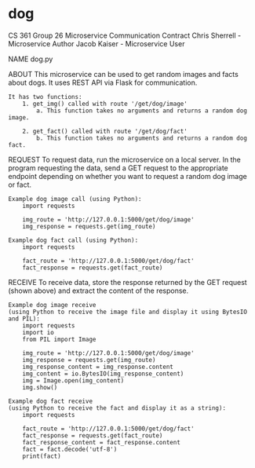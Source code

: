 # dog
CS 361
Group 26
Microservice Communication Contract
Chris Sherrell - Microservice Author
Jacob Kaiser - Microservice User

NAME
    dog.py

ABOUT
    This microservice can be used to get random images and facts about dogs.
    It uses REST API via Flask for communication.

    It has two functions:
        1. get_img() called with route '/get/dog/image'
            a. This function takes no arguments and returns a random dog image.

        2. get_fact() called with route '/get/dog/fact'
            b. This function takes no arguments and returns a random dog fact.

REQUEST
    To request data, run the microservice on a local server.  In the program requesting the data,
    send a GET request to the appropriate endpoint depending on whether you want to request a
    random dog image or fact.

    Example dog image call (using Python):
        import requests

        img_route = 'http://127.0.0.1:5000/get/dog/image'
        img_response = requests.get(img_route)

    Example dog fact call (using Python):
        import requests

        fact_route = 'http://127.0.0.1:5000/get/dog/fact'
        fact_response = requests.get(fact_route)

RECEIVE
    To receive data, store the response returned by the GET request (shown above) and extract
    the content of the response.

    Example dog image receive
    (using Python to receive the image file and display it using BytesIO and PIL):
        import requests
        import io
        from PIL import Image

        img_route = 'http://127.0.0.1:5000/get/dog/image'
        img_response = requests.get(img_route)
        img_response_content = img_response.content
        img_content = io.BytesIO(img_response_content)
        img = Image.open(img_content)
        img.show()

    Example dog fact receive
    (using Python to receive the fact and display it as a string):
        import requests

        fact_route = 'http://127.0.0.1:5000/get/dog/fact'
        fact_response = requests.get(fact_route)
        fact_response_content = fact_response.content
        fact = fact.decode('utf-8')
        print(fact)

